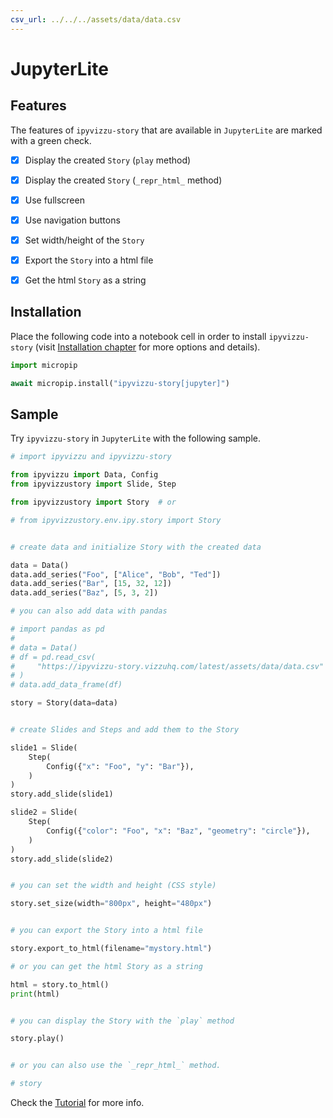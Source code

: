 ```yaml
---
csv_url: ../../../assets/data/data.csv
---
```


# JupyterLite

## Features

The features of `ipyvizzu-story` that are available in `JupyterLite` are marked
with a green check.

- [x] Display the created `Story` (`play` method)

- [x] Display the created `Story` (`_repr_html_` method)

- [x] Use fullscreen

- [x] Use navigation buttons

- [x] Set width/height of the `Story`

- [x] Export the `Story` into a html file

- [x] Get the html `Story` as a string

## Installation

Place the following code into a notebook cell in order to install
`ipyvizzu-story` (visit [Installation chapter](../../installation.md) for more
options and details).

```python
import micropip

await micropip.install("ipyvizzu-story[jupyter]")
```

## Sample

Try `ipyvizzu-story` in `JupyterLite` with the following sample.

```python
# import ipyvizzu and ipyvizzu-story

from ipyvizzu import Data, Config
from ipyvizzustory import Slide, Step

from ipyvizzustory import Story  # or

# from ipyvizzustory.env.ipy.story import Story


# create data and initialize Story with the created data

data = Data()
data.add_series("Foo", ["Alice", "Bob", "Ted"])
data.add_series("Bar", [15, 32, 12])
data.add_series("Baz", [5, 3, 2])

# you can also add data with pandas

# import pandas as pd
#
# data = Data()
# df = pd.read_csv(
#     "https://ipyvizzu-story.vizzuhq.com/latest/assets/data/data.csv"
# )
# data.add_data_frame(df)

story = Story(data=data)


# create Slides and Steps and add them to the Story

slide1 = Slide(
    Step(
        Config({"x": "Foo", "y": "Bar"}),
    )
)
story.add_slide(slide1)

slide2 = Slide(
    Step(
        Config({"color": "Foo", "x": "Baz", "geometry": "circle"}),
    )
)
story.add_slide(slide2)


# you can set the width and height (CSS style)

story.set_size(width="800px", height="480px")


# you can export the Story into a html file

story.export_to_html(filename="mystory.html")

# or you can get the html Story as a string

html = story.to_html()
print(html)


# you can display the Story with the `play` method

story.play()


# or you can also use the `_repr_html_` method.

# story
```

Check the [Tutorial](../../tutorial/index.md) for more info.
